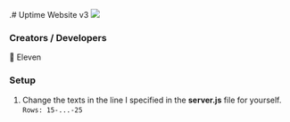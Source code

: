 .# Uptime Website v3
<a href="https://discord.gg/P578T3aYbj"><img src="http://invidget.switchblade.xyz/HWjPAAs9d3"/></a>

### Creators / Developers
👤 Eleven

### Setup
1) Change the texts in the line I specified in the **server.js** file for yourself.
 `Rows: 15-...-25`
